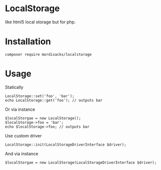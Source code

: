 # LocalStorage
like html5 local storage but for php.

# Installation
```
composer require mordisacks/localstorage
```

# Usage

Statically
```
LocalStorage::set('foo', 'bar');
echo LocalStorage::get('foo'); // outputs bar
```
Or via instance
```
$localStorgae = new LocalStorage();
$localStorage->foo = 'bar';
echo $localStorage->foo; // outputs bar
```

Use custom driver
```
LocalStorage::init(LocalStorageDriverInterface $driver);
```
And via instance
```
$localStorgae = new LocalStorage(LocalStorageDriverInterface $driver);
```